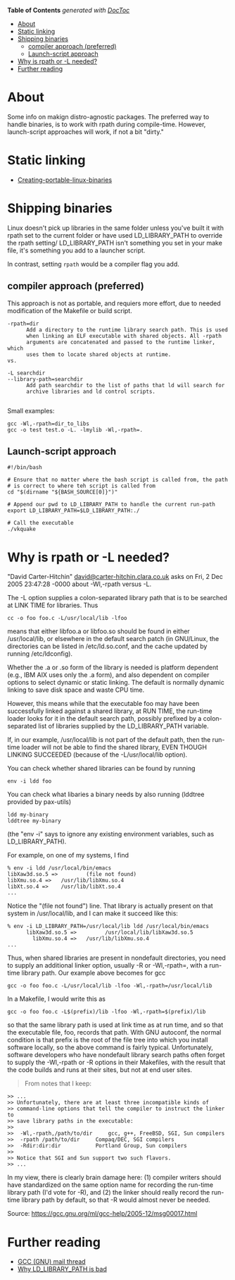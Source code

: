 <!-- START doctoc generated TOC please keep comment here to allow auto update -->
<!-- DON'T EDIT THIS SECTION, INSTEAD RE-RUN doctoc TO UPDATE -->
**Table of Contents**  *generated with [DocToc](https://github.com/thlorenz/doctoc)*

- [About](#about)
- [Static linking](#static-linking)
- [Shipping binaries](#shipping-binaries)
  - [compiler approach (preferred)](#compiler-approach-preferred)
  - [Launch-script approach](#launch-script-approach)
- [Why is rpath or -L needed?](#why-is-rpath-or--l-needed)
- [Further reading](#further-reading)

<!-- END doctoc generated TOC please keep comment here to allow auto update -->

# About

Some info on makign distro-agnostic packages. The preferred way to handle binaries, is to work with rpath during compile-time. However, launch-script approaches will work, if not a bit "dirty."

# Static linking

* [Creating-portable-linux-binaries](http://insanecoding.blogspot.com/2012/07/creating-portable-linux-binaries.html)

# Shipping binaries

Linux doesn't pick up libraries in the same folder unless you've built it with rpath set to the current folder or 
have used LD_LIBRARY_PATH to override the rpath setting/ LD_LIBRARY_PATH isn't something you set in your make file,
it's something you add to a launcher script.

In contrast, setting `rpath` would be a compiler flag you add.

## compiler approach (preferred)

This approach is not as portable, and requiers more effort, due to needed modification of the Makefile or build script.

```
-rpath=dir
      Add a directory to the runtime library search path. This is used
      when linking an ELF executable with shared objects. All -rpath
      arguments are concatenated and passed to the runtime linker, which
      uses them to locate shared objects at runtime.
vs.

-L searchdir
--library-path=searchdir
      Add path searchdir to the list of paths that ld will search for
      archive libraries and ld control scripts.
      
```

Small examples:

```
gcc -Wl,-rpath=dir_to_libs
gcc -o test test.o -L. -lmylib -Wl,-rpath=.
```

## Launch-script approach

```
#!/bin/bash

# Ensure that no matter where the bash script is called from, the path
# is correct to where teh script is called from
cd "$(dirname "${BASH_SOURCE[0]}")"

# Append our pwd to LD_LIBRARY_PATH to handle the current run-path
export LD_LIBRARY_PATH=$LD_LIBRARY_PATH:./

# Call the executable
./vkquake
```

# Why is rpath or -L needed?

"David Carter-Hitchin" <david@carter-hitchin.clara.co.uk> asks on
Fri, 2 Dec 2005 23:47:28 -0000 about -Wl,-rpath versus -L.

The -L option supplies a colon-separated library path that is to be
searched at LINK TIME for libraries. Thus

```
cc -o foo foo.c -L/usr/local/lib -lfoo
```

means that either libfoo.a or libfoo.so should be found in either
/usr/local/lib, or elsewhere in the default search patch (in
GNU/Linux, the directories can be listed in /etc/ld.so.conf, and the
cache updated by running /etc/ldconfig).

Whether the .a or .so form of the library is needed is platform
dependent (e.g., IBM AIX uses only the .a form), and also dependent on
compiler options to select dynamic or static linking.  The default is
normally dynamic linking to save disk space and waste CPU time.

However, this means while that the executable foo may have been
successfully linked against a shared library, at RUN TIME, the
run-time loader looks for it in the default search path, possibly
prefixed by a colon-separated list of libraries supplied by the
LD_LIBRARY_PATH variable.

If, in our example, /usr/local/lib is not part of the default path,
then the run-time loader will not be able to find the shared library,
EVEN THOUGH LINKING SUCCEEDED (because of the -L/usr/local/lib
option).

You can check whether shared libraries can be found by running

```
env -i ldd foo
```

You can check what libaries a binary needs by also running (lddtree provided by pax-utils)

```
ldd my-binary
lddtree my-binary
```


(the "env -i" says to ignore any existing environment variables, such
as LD_LIBRARY_PATH).

For example, on one of my systems, I find

```
% env -i ldd /usr/local/bin/emacs
libXaw3d.so.5 =>         (file not found)
libXmu.so.4 =>   /usr/lib/libXmu.so.4
libXt.so.4 =>    /usr/lib/libXt.so.4
...
```

Notice the "(file not found") line.  That library is actually present
on that system in /usr/local/lib, and I can make it succeed like this:

```
% env -i LD_LIBRARY_PATH=/usr/local/lib ldd /usr/local/bin/emacs
      libXaw3d.so.5 =>         /usr/local/lib/libXaw3d.so.5
    	libXmu.so.4 =>   /usr/lib/libXmu.so.4
...

```

Thus, when shared libraries are present in nondefault directories, you
need to supply an additional linker option, usually -R or -Wl,-rpath=,
with a run-time library path.  Our example above becomes for gcc

```
gcc -o foo foo.c -L/usr/local/lib -lfoo -Wl,-rpath=/usr/local/lib

```

In a Makefile, I would write this as

```
gcc -o foo foo.c -L$(prefix)/lib -lfoo -Wl,-rpath=$(prefix)/lib
```

so that the same library path is used at link time as at run time, and
so that the executable file, foo, records that path.  With GNU
autoconf, the normal condition is that prefix is the root of the file
tree into which you install software locally, so the above command is
fairly typical.  Unfortunately, software developers who have
nondefault library search paths often forget to supply the -Wl,-rpath
or -R options in their Makefiles, with the result that the code builds
and runs at their sites, but not at end user sites.

>From notes that I keep:

```
>> ...
>> Unfortunately, there are at least three incompatible kinds of
>> command-line options that tell the compiler to instruct the linker to
>> save library paths in the executable:
>>
>> 	-Wl,-rpath,/path/to/dir		gcc, g++, FreeBSD, SGI, Sun compilers
>> 	-rpath /path/to/dir		Compaq/DEC, SGI compilers
>> 	-Rdir:dir:dir			Portland Group, Sun compilers
>>
>> Notice that SGI and Sun support two such flavors.
>> ...
```

In my view, there is clearly brain damage here: (1) compiler writers
should have standardized on the same option name for recording the
run-time library path (I'd vote for -R), and (2) the linker should
really record the run-time library path by default, so that -R would
almost never be needed.

Source: https://gcc.gnu.org/ml/gcc-help/2005-12/msg00017.html

# Further reading

* [GCC (GNU) mail thread](https://gcc.gnu.org/ml/gcc-help/2005-12/msg00017.html)
* [Why LD_LIBRARY_PATH is bad](http://xahlee.info/UnixResource_dir/_/ldpath.html)
